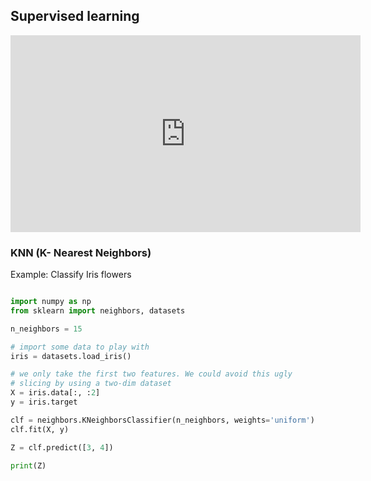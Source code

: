 
## Supervised learning

<iframe width="560" height="315" src="https://www.youtube.com/embed/ACmydtFDTGs" frameborder="0" gesture="media" allow="encrypted-media" allowfullscreen></iframe>

### KNN (K- Nearest Neighbors)

Example: Classify Iris flowers
```python

import numpy as np
from sklearn import neighbors, datasets

n_neighbors = 15

# import some data to play with
iris = datasets.load_iris()

# we only take the first two features. We could avoid this ugly
# slicing by using a two-dim dataset
X = iris.data[:, :2]
y = iris.target

clf = neighbors.KNeighborsClassifier(n_neighbors, weights='uniform')
clf.fit(X, y)

Z = clf.predict([3, 4])

print(Z)
```
